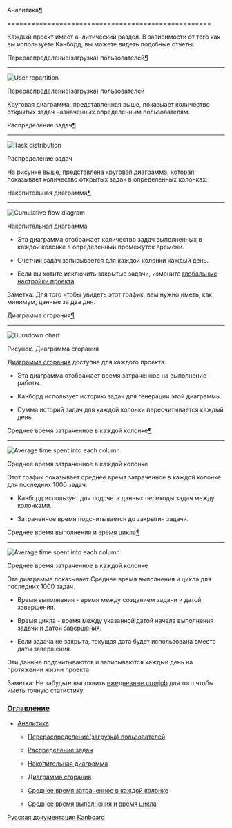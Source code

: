 Аналитика[¶](#analytics "Ссылка на этот заголовок")

===================================================



Каждый проект имеет анлитический раздел. В зависимости от того как вы используете Канборд, вы можете видеть подобные отчеты:



Перераспределение(загрузка) пользователей[¶](#user-repartition "Ссылка на этот заголовок")

------------------------------------------------------------------------------------------



![User repartition](https://kanboard.net/screenshots/documentation/user-repartition.png)



Перераспределение(загрузка) пользователей



Круговая диаграмма, представленная выше, показыает количество открытых задач назначенных определенным пользователям.



Распределение задач[¶](#task-distribution "Ссылка на этот заголовок")

---------------------------------------------------------------------



![Task distribution](https://kanboard.net/screenshots/documentation/task-distribution.png)



Распределение задач



На рисунке выше, представлена круговая диаграмма, которая показывает количество открытых задач в определенных колонках.



Накопительная диаграмма[¶](#cumulative-flow-diagram "Ссылка на этот заголовок")

-------------------------------------------------------------------------------



![Cumulative flow diagram](https://kanboard.net/screenshots/documentation/cfd.png)



Накопительная диаграмма



-   Эта диаграмма отображает количество задач выполненных в каждой колонке в определенный промежуток времени.



-   Счетчик задач записывается для каждой колонки каждый день.



-   Если вы хотите исключить закрытые задачи, измените [глобальные настройки проекта](project-configuration.markdown).



Заметка: Для того чтобы увидеть этот график, вам нужно иметь, как минимум, данные за два дня.



Диаграмма сгорания[¶](#burn-down-chart "Ссылка на этот заголовок")

------------------------------------------------------------------



![Burndown chart](https://kanboard.net/screenshots/documentation/burndown-chart.png)



Рисунок. Диаграмма сгорания



[Диаграмма сгорания](https://ru.wikipedia.org/wiki/%D0%94%D0%B8%D0%B0%D0%B3%D1%80%D0%B0%D0%BC%D0%BC%D0%B0_%D1%81%D0%B3%D0%BE%D1%80%D0%B0%D0%BD%D0%B8%D1%8F_%D0%B7%D0%B0%D0%B4%D0%B0%D1%87) доступна для каждого проекта.



-   Эта диаграмма отображает время затраченное на выполнение работы.



-   Канборд использует историю задач для генерации этой диаграммы.



-   Сумма историй задач для каждой колонки пересчитывается каждый день.



Среднее время затраченное в каждой колонке[¶](#average-time-spent-into-each-column "Ссылка на этот заголовок")

--------------------------------------------------------------------------------------------------------------



![Average time spent into each column](https://kanboard.net/screenshots/documentation/average-time-spent-into-each-column.png)



Среднее время затраченное в каждой колонке



Этот график показывает среднее время затраченное в каждой колонке для последних 1000 задач.



-   Канборд использует для подсчета данных переходы задач между колонками.



-   Затраченное время подсчитывается до закрытия задачи.



Среднее время выполнения и время цикла[¶](#average-lead-and-cycle-time "Ссылка на этот заголовок")

--------------------------------------------------------------------------------------------------



![Average time spent into each column](https://kanboard.net/screenshots/documentation/average-lead-cycle-time.png)



Среднее время затраченное в каждой колонке



Эта диаграмма показывает Среднее время выполнения и цикла для последних 1000 задач.



-   Время выполнения - время между созданием задачи и датой завершения.



-   Время цикла - время между указанной датой начала выполнения задачи и датой завершения.



-   Если задача не закрыта, текущая дата будет использована вместо даты завершения.



Эти данные подсчитываются и записываются каждый день на протяжении жизни проекта.



Заметка: Не забудьте выполнить [ежедневные cronjob](cronjob.markdown) для того чтобы иметь точную статистику.



### [Оглавление](index.markdown)



-   [Аналитика](#)

    -   [Перераспределение(загрузка) пользователей](#user-repartition)

    -   [Распределение задач](#task-distribution)

    -   [Накопительная диаграмма](#cumulative-flow-diagram)

    -   [Диаграмма сгорания](#burn-down-chart)

    -   [Среднее время затраченное в каждой колонке](#average-time-spent-into-each-column)

    -   [Среднее время выполнения и время цикла](#average-lead-and-cycle-time)



 



 



 



 



 



 



[Русская документация Kanboard](http://kanboard.ru/doc/)

